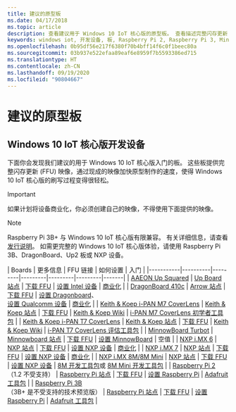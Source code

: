 ```yaml
---
title: 建议的原型板
ms.date: 04/17/2018
ms.topic: article
description: 查看建议用于 Windows 10 IoT 核心版的原型板。 查看描述完整闪存更新 (FFU) 映像、设置方式和入门方式的链接。
keywords: windows iot, 开发设备, 板, Raspberry Pi 2, Raspberry Pi 3, Minnowboard Max, Dragonboard
ms.openlocfilehash: 0b95df56e217f6380f70b4bff14f6c0f1beec80a
ms.sourcegitcommit: 03b937e522efaa89eaf6e8959f7b5593386ed715
ms.translationtype: HT
ms.contentlocale: zh-CN
ms.lasthandoff: 09/19/2020
ms.locfileid: "90804667"
---
```

# <a name="suggested-prototype-boards"></a>建议的原型板

## <a name="windows-10-iot-core-development-devices"></a>Windows 10 IoT 核心版开发设备
下面你会发现我们建议的用于 Windows 10 IoT 核心版入门的板。 这些板提供完整闪存更新 (FFU) 映像，通过现成的映像加快原型制作的速度，使得 Windows 10 IoT 核心版的刷写过程变得很轻松。

> [!IMPORTANT]
> 如果计划将设备商业化，你必须创建自己的映像，不得使用下面提供的映像。

> [!NOTE]
> Raspberry Pi 3B+ 与 Windows 10 IoT 核心版有限兼容。 有关详细信息，请查看[发行说明](https://docs.microsoft.com/windows/iot-core/release-notes/insider/rpi3bp)。 如需更完整的 Windows 10 IoT 核心版体验，请使用 Raspberry Pi 3B、DragonBoard、Up2 板或 NXP 设备。


| Boards | 更多信息 | FFU 链接 | 如何设置 | 入门 |
|-----------|----------|---------|---------|---------|---------|-------|
| [AAEON Up Squared](https://up-board.org/upsquared/specifications/) | [Up Board 站点](https://up-shop.org/28-up-squared) | [下载 FFU](https://downloads.up-community.org/?post_type=wpdmpro&p=204&preview=true) | [设置 Intel 设备](https://docs.microsoft.com/windows/iot-core/tutorials/intel) | [商业化](https://up-shop.org/home/270-up-squared.html) |
| [DragonBoard 410c](https://developer.qualcomm.com/hardware/dragonboard-410c) | [Arrow 站点](https://www.arrow.com/en/products/dragonboard410c/arrow-development-tools) | [下载 FFU](https://www.microsoft.com/software-download/windows10IoTCore#!) | [设置 Dragonboard](https://docs.microsoft.com/windows/iot-core/tutorials/dragonboard)、<br>[设置 Qualcomm 设备](https://docs.microsoft.com/windows/iot-core/tutorials/qualcomm) | [商业化](https://www.arrow.com/en/products/dragonboard410c/arrow-development-tools) |
| [Keith & Koep i-PAN M7 CoverLens](https://keith-koep.com/de/produkte/produkte-hmi/i-pan-m7-coverlens-arm-touch-panel-pc-eigenschaften/) | [Keith & Koep 站点](https://keith-koep.com/de/produkte/produkte-hmi/i-pan-m7-coverlens-arm-touch-panel-computer-technische-daten/) | [下载 FFU](https://support.keith-koep.com/service/doku.php/service/winiot/images) | [Keith & Koep Wiki](https://support.keith-koep.com/service/doku.php/service/hardware/panel/ipanm7) | [i-PAN M7 CoverLens 初学者工具包](https://keith-koep.com/de/produkte/produkte-eval-kits/i-pan-m7-coverlens-starter-kit-technische-daten/) |
| [Keith & Koep i-PAN T7 CoverLens](https://keith-koep.com/de/produkte/produkte-hmi/i-pan-t7-coverlens-arm-touch-panel-pc-eigenschaften/) | [Keith & Koep 站点](https://keith-koep.com/de/produkte/produkte-hmi/i-pan-t7-coverlens-arm-touch-panel-computer-technische-daten/) | [下载 FFU](https://support.keith-koep.com/service/doku.php/service/winiot/images) | [Keith & Koep Wiki](https://support.keith-koep.com/service/doku.php/service/hardware/panel/ipant7) | [i-PAN T7 CoverLens 评估工具包](https://keith-koep.com/de/produkte/produkte-eval-kits/i-pan-t7-coverlens-eval-kit-technische-daten/) |
| [MinnowBoard Turbot](https://www.silicom-usa.com) | [Minnowboard 站点](https://www.silicom-usa.com/?s=minnowboard) | [下载 FFU](https://www.microsoft.com/software-download/windows10IoTCore) | [设置 MinnowBoard](https://docs.microsoft.com/windows/iot-core/tutorials/minnowboard) | 空值 |
| [NXP i.MX 6](https://www.nxp.com/products/processors-and-microcontrollers/arm-based-processors-and-mcus/i.mx-applications-processors/i.mx-6-processors:IMX6X_SERIES) | [NXP 站点](https://www.nxp.com/products/processors-and-microcontrollers/arm-based-processors-and-mcus/i.mx-applications-processors/i.mx-6-processors:IMX6X_SERIES) | [下载 FFU](https://github.com/ms-iot/imx-iotcore) | [设置 NXP 设备](https://docs.microsoft.com/windows/iot-core/tutorials/nxp) | [商业化](https://www.solid-run.com/nxp-family/hummingboard/imx6-win-10-iot-core/) |
| [NXP i.MX 7](https://www.nxp.com/products/processors-and-microcontrollers/arm-based-processors-and-mcus/i.mx-applications-processors/i.mx-7-processors:IMX7-SERIES) | [NXP 站点](https://www.nxp.com/products/processors-and-microcontrollers/arm-based-processors-and-mcus/i.mx-applications-processors/i.mx-7-processors:IMX7-SERIES) | [下载 FFU](https://github.com/ms-iot/imx-iotcore) | [设置 NXP 设备](https://docs.microsoft.com/windows/iot-core/tutorials/nxp) | [商业化](https://www.compulab.com/products/iot-gateways/iot-gate-imx7-nxp-i-mx-7-internet-of-things-gateway/) |
| [NXP i.MX 8M/8M Mini](https://www.nxp.com/products/processors-and-microcontrollers/arm-based-processors-and-mcus/i.mx-applications-processors/i.mx-8-processors:IMX8-SERIES) | [NXP 站点](https://www.nxp.com/products/processors-and-microcontrollers/arm-based-processors-and-mcus/i.mx-applications-processors/i.mx-8-processors:IMX8-SERIES) | [下载 FFU](https://github.com/ms-iot/imx-iotcore) | [设置 NXP 设备](https://docs.microsoft.com/windows/iot-core/tutorials/nxp) | [8M 开发工具包](https://www.nxp.com/support/developer-resources/software-development-tools/i.mx-developer-resources/evaluation-kit-for-the-i.mx-8m-applications-processor:MCIMX8M-EVK)或 [8M Mini 开发工具包](https://www.nxp.com/support/developer-resources/software-development-tools/i.mx-developer-resources/evaluation-kit-for-the-i.mx-8m-mini-applications-processor:8MMINILPD4-EVK) |
| [Raspberry Pi 2](https://www.raspberrypi.org/products/raspberry-pi-2-model-b/)<br> （1.2 不受支持） | [Raspberry Pi 站点](https://www.raspberrypi.org/products/raspberry-pi-2-model-b/) | [下载 FFU](https://docs.microsoft.com/windows/iot-core/downloads) | [设置 Raspberry Pi](https://docs.microsoft.com/windows/iot-core/tutorials/rpi) | [Adafruit 工具包](https://docs.microsoft.com/windows/iot-core/tutorials/adafruitkit) |
| [Raspberry Pi 3B](https://www.raspberrypi.org/products/raspberry-pi-3-model-b/)<br> （3B+ 是不受支持的技术预览版） | [Raspberry Pi 站点](https://www.raspberrypi.org/products/raspberry-pi-3-model-b/) | [下载 FFU](https://docs.microsoft.com/windows/iot-core/downloads) | [设置 Raspberry Pi](https://docs.microsoft.com/windows/iot-core/tutorials/rpi) | [Adafruit 工具包](https://docs.microsoft.com/windows/iot-core/tutorials/adafruitkit) |
